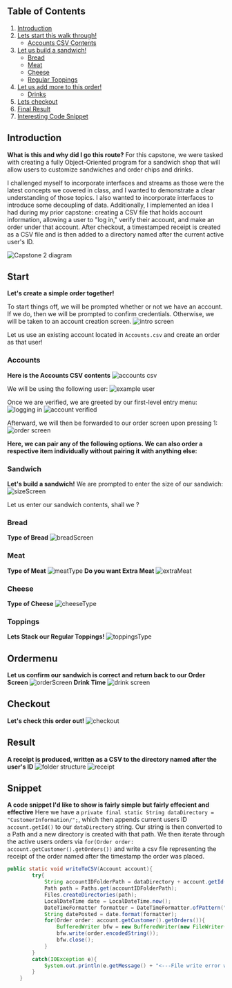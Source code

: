 ## **Table of Contents**
1. [Introduction](#introduction)
2. [Lets start this walk through!](#start)
   - [Accounts CSV Contents](#accounts)
3. [Let us build a sandwich!](#sandwich)
   - [Bread](#bread)
   - [Meat](#meat)
   - [Cheese](#cheese)
   - [Regular Toppings](#toppings)
5. [Let us add more to this order!](#ordermenu)
   - [Drinks](#drinks)
6. [Lets checkout](#checkout)
7. [Final Result](#result)
8. [Interesting Code Snippet](#snippet)


## Introduction
**What is this and why did I go this route?**
For this capstone, we were tasked with creating a fully Object-Oriented program for a sandwich shop that will allow users to customize sandwiches and order chips and drinks.

I challenged myself to incorporate interfaces and streams as those were the latest concepts we covered in class, and I wanted to demonstrate a clear understanding of those topics. I also wanted to incorporate interfaces to introduce some decoupling of data. Additionally, I implemented an idea I had during my prior capstone: creating a CSV file that holds account information, allowing a user to "log in," verify their account, and make an order under that account. After checkout, a timestamped receipt is created as a CSV file and is then added to a directory named after the current active user's ID.

![Capstone 2 diagram](https://github.com/SirChristianJ/DELI-ciousv2/blob/main/capstone2diagram%20(1).jpg)
## Start
**Let's create a simple order together!**

To start things off, we will be prompted whether or not we have an account. If we do, then we will be prompted to confirm credentials. Otherwise, we will be taken to an account creation screen.
![intro screen](https://github.com/SirChristianJ/DELI-ciousv2/blob/main/capstone2pic1.jpg)

Let us use an existing account located in `Accounts.csv` and create an order as that user!
### Accounts
**Here is the Accounts CSV contents**
![accounts csv](https://github.com/SirChristianJ/DELI-ciousv2/blob/main/capstone2pic2.jpg)

We will be using the following user:
![example user](https://github.com/SirChristianJ/DELI-ciousv2/blob/main/capstone2pic15.jpg)

Once we are verified, we are greeted by our first-level entry menu:
![logging in](https://github.com/SirChristianJ/DELI-ciousv2/blob/main/capstone2pic3.jpg)
![account verified](https://github.com/SirChristianJ/DELI-ciousv2/blob/main/capstone2pic4.jpg)

Afterward, we will then be forwarded to our order screen upon pressing 1:
![order screen](https://github.com/SirChristianJ/DELI-ciousv2/blob/main/capstone2pic5.jpg)

**Here, we can pair any of the following options. We can also order a respective item individually without pairing it with anything else:**
### Sandwich
**Let's build a sandwich!**
We are prompted to enter the size of our sandwich:
![sizeScreen](https://github.com/SirChristianJ/DELI-ciousv2/blob/main/capstone2pic6.jpg)

Let us enter our sandwich contents, shall we ? 
### Bread
**Type of Bread**
![breadScreen](https://github.com/SirChristianJ/DELI-ciousv2/blob/main/capstone2pic7.jpg)
### Meat
**Type of Meat**
![meatType](https://github.com/SirChristianJ/DELI-ciousv2/blob/main/capstone2pic8.jpg)
**Do you want Extra Meat**
![extraMeat](https://github.com/SirChristianJ/DELI-ciousv2/blob/main/capstone2pic9.jpg)
### Cheese
**Type of Cheese**
![cheeseType](https://github.com/SirChristianJ/DELI-ciousv2/blob/main/capstone2pic10.jpg)
### Toppings
**Lets Stack our Regular Toppings!**
![toppingsType](https://github.com/SirChristianJ/DELI-ciousv2/blob/main/capstone2pic11.jpg)

## Ordermenu
**Let us confirm our sandwich is correct and return back to our Order Screen**
![orderScreen](https://github.com/SirChristianJ/DELI-ciousv2/blob/main/capstone2pic12.jpg)
**Drink Time**
![drink screen](https://github.com/SirChristianJ/DELI-ciousv2/blob/main/capstone2pic13.jpg)
## Checkout
**Let's check this order out!**
![checkout](https://github.com/SirChristianJ/DELI-ciousv2/blob/main/capstone2pic14.jpg)
## Result
**A receipt is produced, written as a CSV to the directory named after the user's ID**
![folder structure](https://github.com/SirChristianJ/DELI-ciousv2/blob/main/capstone2pic16.jpg)
![receipt](https://github.com/SirChristianJ/DELI-ciousv2/blob/main/capstone2pic17.jpg)

## Snippet
**A code snippet I'd like to show is fairly simple but fairly effecient and effective**
Here we have a `private final static String dataDirectory = "CustomerInformation/";`, which then appends current users ID `account.getId()` to our `dataDirectory` string. Our string is then converted to a Path and a new directory is created with that path. We then iterate through the active users orders via `for(Order order: account.getCustomer().getOrders())` and write a csv file representing the receipt of the order named after the timestamp the order was placed.

```java
public static void writeToCSV(Account account){
        try{
            String accountIDFolderPath = dataDirectory + account.getId() + "/";
            Path path = Paths.get(accountIDFolderPath);
            Files.createDirectories(path);
            LocalDateTime date = LocalDateTime.now();
            DateTimeFormatter formatter = DateTimeFormatter.ofPattern("yyyyMMdd-hhmmss");
            String datePosted = date.format(formatter);
            for(Order order: account.getCustomer().getOrders()){
                BufferedWriter bfw = new BufferedWriter(new FileWriter(accountIDFolderPath + datePosted));
                bfw.write(order.encodedString());
                bfw.close();
            }
        }
        catch(IOException e){
            System.out.println(e.getMessage() + "<---File write error when producing order history.");
        }
    }
